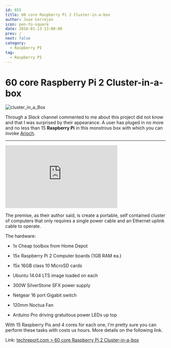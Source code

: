 ```yaml
---
id: 655
title: 60 core Raspberry Pi 2 Cluster-in-a-box
author: Jose Cerrejon
icon: pen-to-square
date: 2016-01-13 13:00:00
prev: /
next: false
category:
  - Raspberry PI
tag:
  - Raspberry PI
---
```


# 60 core Raspberry Pi 2 Cluster-in-a-box

![cluster_in_a_Box](/images/2016/01/cluster_in_a_Box.jpg)

Through a *Slack* channel commented to me about this project did not know and that I was surprised by their appearance. A user has pluged in no more and no less than 15 **Raspberry Pi** in this monstrous box with which you can invoke [Arioch](https://en.wikipedia.org/wiki/Deities_in_the_Elric_series).

- - -
<iframe width="352" height="198" src="https://www.youtube.com/embed/Ij1SSgrDdBc?rel=0" frameborder="0" allowfullscreen></iframe>

The premise, as their author said, is create a portable, self contained cluster of computers that only requires a single power cable and an Ethernet uplink cable to operate.

The hardware:

* 1x Cheap toolbox from Home Depot

* 15x Raspberry Pi 2 Computer boards (1GB RAM ea.)

* 15x 16GB class 10 MicroSD cards

* Ubuntu 14.04 LTS image loaded on each

* 300W SilverStone SFX power supply

* Netgear 16 port Gigabit switch

* 120mm Noctua Fan

* Arduino Pro driving gratuitous power LEDs up top

With 15 Raspberry Pis and 4 cores for each one, I'm pretty sure you can perform these tasks with costs us hours. More details on the following link.

Link: [techreport.com > 60 core Raspberry Pi 2 Cluster-in-a-box](http://techreport.com/forums/viewtopic.php?f=29&t=115501)